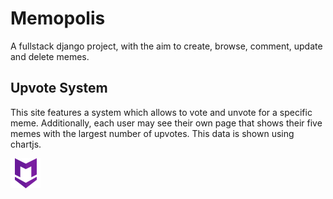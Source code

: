 # Memopolis

A fullstack django project, with the aim to create, browse, comment, update and delete memes.

## Upvote System

This site features a system which allows to vote and unvote for a specific meme. Additionally, each user may see their own page that shows their five memes with the largest number of upvotes. This data is shown using chartjs.

![alt text](https://github.com/adam-p/markdown-here/raw/master/src/common/images/icon48.png "User upvotes")